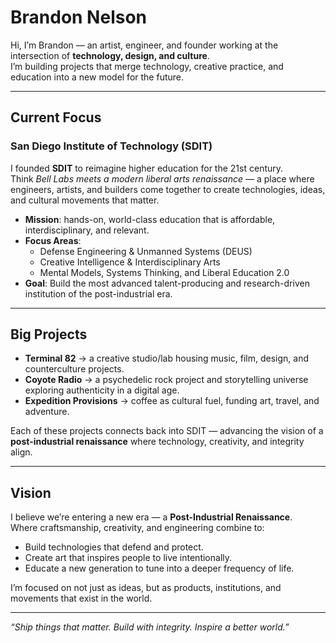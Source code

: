 # Brandon Nelson  

Hi, I’m Brandon — an artist, engineer, and founder working at the intersection of **technology, design, and culture**.  
I’m building projects that merge technology, creative practice, and education into a new model for the future.  

---

## Current Focus

### **San Diego Institute of Technology (SDIT)**
I founded **SDIT** to reimagine higher education for the 21st century.  
Think *Bell Labs meets a modern liberal arts renaissance* — a place where engineers, artists, and builders come together to create technologies, ideas, and cultural movements that matter.  

- **Mission**: hands-on, world-class education that is affordable, interdisciplinary, and relevant.  
- **Focus Areas**:  
  - Defense Engineering & Unmanned Systems (DEUS)  
  - Creative Intelligence & Interdisciplinary Arts  
  - Mental Models, Systems Thinking, and Liberal Education 2.0  
- **Goal**: Build the most advanced talent-producing and research-driven institution of the post-industrial era.  

---

## Big Projects  

- **Terminal 82** → a creative studio/lab housing music, film, design, and counterculture projects.  
- **Coyote Radio** → a psychedelic rock project and storytelling universe exploring authenticity in a digital age.  
- **Expedition Provisions** → coffee as cultural fuel, funding art, travel, and adventure.  

Each of these projects connects back into SDIT — advancing the vision of a **post-industrial renaissance** where technology, creativity, and integrity align.  

---

## Vision  

I believe we’re entering a new era — a **Post-Industrial Renaissance**.  
Where craftsmanship, creativity, and engineering combine to:  

- Build technologies that defend and protect.  
- Create art that inspires people to live intentionally.  
- Educate a new generation to tune into a deeper frequency of life.  

I’m focused on not just as ideas, but as products, institutions, and movements that exist in the world.  

---
*“Ship things that matter. Build with integrity. Inspire a better world.”*  
